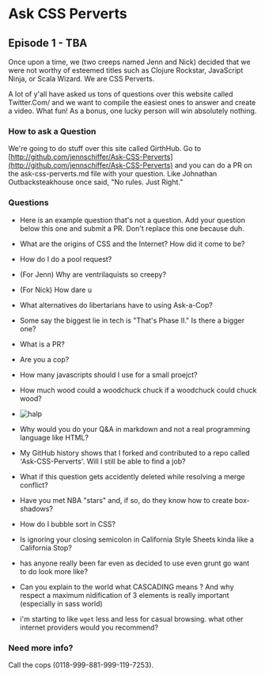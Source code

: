 # Ask CSS Perverts
## Episode 1 - TBA

Once upon a time, we (two creeps named Jenn and Nick) decided that we were not worthy of esteemed titles such as Clojure Rockstar, JavaScript Ninja, or Scala Wizard. We are CSS Perverts.

A lot of y'all have asked us tons of questions over this website called Twitter.Com/ and we want to compile the easiest ones to answer and create a video. What fun! As a bonus, one lucky person will win absolutely nothing.

### How to ask a Question

We're going to do stuff over this site called GirthHub. Go to [http://github.com/jennschiffer/Ask-CSS-Perverts](http://github.com/jennschiffer/Ask-CSS-Perverts) and you can do a PR on the ask-css-perverts.md file with your question. Like Johnathan Outbacksteakhouse once said, "No rules. Just Right."

### Questions

* Here is an example question that's not a question. Add your question below this one and submit a PR. Don't replace this one because duh.
* What are the origins of CSS and the Internet? How did it come to be?

* How do I do a pool request?
* (For Jenn) Why are ventrilaquists so creepy?
* (For Nick) How dare u
* What alternatives do libertarians have to using Ask-a-Cop?
* Some say the biggest lie in tech is "That's Phase II." Is there a bigger one?
* What is a PR?
* Are you a cop?
* How many javascripts should I use for a small proejct?
* How much wood could a woodchuck chuck if a woodchuck could chuck wood?
* ![halp](http://i.imgur.com/GgvLwHV.gif)
* Why would you do your Q&A in markdown and not a real programming language like HTML?
* My GitHub history shows that I forked and contributed to a repo called 'Ask-CSS-Perverts'. Will I still be able to find a job?
* What if this question gets accidently deleted while resolving a merge conflict?
* Have you met NBA "stars" and, if so, do they know how to create box-shadows?
* How do I bubble sort in CSS?
* Is ignoring your closing semicolon in California Style Sheets kinda like a California Stop?
* has anyone really been far even as decided to use even grunt go want to do look more like?
* Can you explain to the world what CASCADING means ? And why respect a maximum nidification of 3 elements is really important (especially in sass world)
* i'm starting to like `wget` less and less for casual browsing. what other internet providers would you recommend?

### Need more info?

Call the cops (0118-999-881-999-119-7253).

